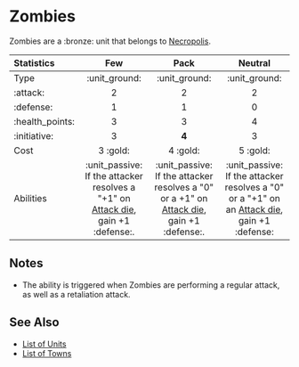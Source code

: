 # Zombies

Zombies are a :bronze: unit that belongs to [Necropolis](../towns/necropolis.md).

| Statistics | Few | Pack | Neutral |
| :--- | :---: | :---: | :---: |
| Type | :unit_ground: | :unit_ground: | :unit_ground: |
| :attack: | 2 | 2 | 2 |
| :defense: | 1 | 1 | 0 |
| :health_points: | 3 | 3 | 4 |
| :initiative: | 3 | **4** | 3 |
| Cost | 3 :gold: | 4 :gold: | 5 :gold: |
| Abilities | :unit_passive: If the attacker resolves a "+1" on [Attack die](../dice.md#attack-die), gain +1 :defense:. | :unit_passive: If the attacker resolves a "0" or a +1" on [Attack die](../dice.md#attack-die), gain +1 :defense:. | :unit_passive: If the attacker resolves a "0" or a "+1" on an [Attack die](../dice.md#attack-die), gain +1 :defense: |


## Notes

- The ability is triggered when Zombies are performing a regular attack, as well as a retaliation attack.


## See Also

- [List of Units](../units.md)
- [List of Towns](../towns.md)